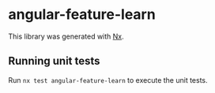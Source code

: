 # angular-feature-learn

This library was generated with [Nx](https://nx.dev).

## Running unit tests

Run `nx test angular-feature-learn` to execute the unit tests.
